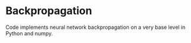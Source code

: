 # Backpropagation

Code implements neural network backpropagation on a very base level in Python and numpy.
